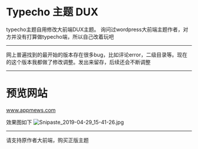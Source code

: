 # Typecho 主题 DUX

typecho主题自用修改大前端DUX主题。
询问过wordpress大前端主题作者，对方并没有打算做typecho端，所以自己改着玩吧

-------------------

网上普遍找到的最开始的版本存在很多bug，比如评论error，二级目录等。现在的这个版本我都做了修改调整。发出来留存，后续还会不断调整

-------------------

# 预览网站
  www.appmews.com

  效果图如下
  ![Snipaste_2019-04-29_15-41-26.jpg](https://i.loli.net/2019/04/29/5cc6aabdaab23.jpg)


-------------------

请支持原作者大前端，购买正版主题
